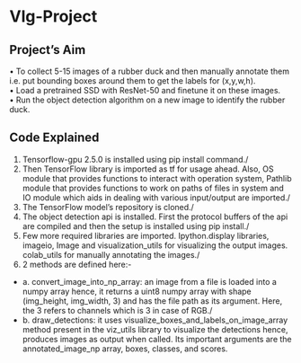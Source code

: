 # Vlg-Project
## Project’s Aim
•	To collect 5-15 images of a rubber duck and then manually annotate them i.e. put bounding boxes around them to get the labels for (x,y,w,h).\
•	Load a pretrained SSD with ResNet-50 and finetune it on these images.\
•	Run the object detection algorithm on a new image to identify the rubber duck.

## Code Explained
1. Tensorflow-gpu 2.5.0 is installed using pip install command./ 
2. Then TensorFlow library is imported as tf for usage ahead. Also, OS module that provides functions to interact with operation system, Pathlib module that provides functions to work on paths of files in system and IO module which aids in dealing with various input/output are imported./
3. The TensorFlow model’s repository is cloned./
4. The object detection api is installed. First the protocol buffers of the api are compiled and then the setup is installed using pip install./
5. Few more required libraries are imported. Ipython.display libraries, imageio, Image and visualization_utils for visualizing the output images. colab_utils for manually annotating the images./
6. 2 methods are defined here:-                                                                    
- a. convert_image_into_np_array: an image from a file is loaded into a numpy array hence, it returns a uint8 numpy array with shape (img_height, img_width, 3) and has the file path as its argument. Here, the 3 refers to channels which is 3 in case of RGB./
- b. draw_detections: it uses visualize_boxes_and_labels_on_image_array method present in the viz_utils library to visualize the detections hence, produces images as output when called. Its important arguments are the annotated_image_np array, boxes, classes, and scores.
  
